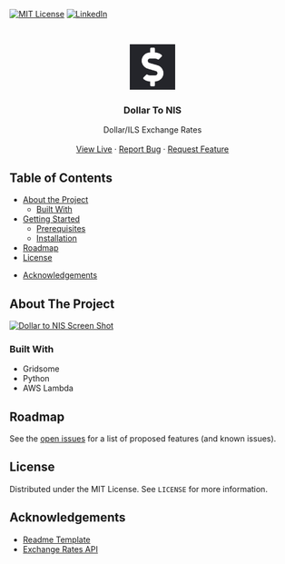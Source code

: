 [![MIT License][license-shield]][license-url]
[![LinkedIn][linkedin-shield]][linkedin-url]

<!-- PROJECT LOGO -->
<br />
<p align="center">
  <a href="https://github.com/dherskowitz/dollar-to-nis">
    <img src="src/favicon.png" alt="Logo" width="80" height="80">
  </a>

  <h3 align="center">Dollar To NIS</h3>

  <p align="center">
    Dollar/ILS Exchange Rates
    <br />
    <br />
    <a href="https://dollar-to-nis.vercel.app/">View Live</a>
    ·
    <a href="https://github.com/dherskowitz/dollar-to-nis/issues">Report Bug</a>
    ·
    <a href="https://github.com/dherskowitz/dollar-to-nis/issues">Request Feature</a>
  </p>
</p>



<!-- TABLE OF CONTENTS -->
## Table of Contents

* [About the Project](#about-the-project)
  * [Built With](#built-with)
* [Getting Started](#getting-started)
  * [Prerequisites](#prerequisites)
  * [Installation](#installation)
* [Roadmap](#roadmap)
* [License](#license)
<!-- * [Contact](#contact) -->
* [Acknowledgements](#acknowledgements)



<!-- ABOUT THE PROJECT -->
## About The Project

[![Dollar to NIS Screen Shot][product-screenshot]](https://dollar-to-nis.vercel.app/screenshot.png)


### Built With

* Gridsome
* Python
* AWS Lambda


<!-- ROADMAP -->
## Roadmap

See the [open issues](https://github.com/dherskowitz/dollar-to-nis/issues) for a list of proposed features (and known issues).


<!-- LICENSE -->
## License

Distributed under the MIT License. See `LICENSE` for more information.



<!-- CONTACT -->
<!-- ## Contact
Project Link: [https://github.com/dherskowitz/dollar-to-nis](https://github.com/dherskowitz/dollar-to-nis) -->



<!-- ACKNOWLEDGEMENTS -->
## Acknowledgements

* [Readme Template](https://github.com/othneildrew/Best-README-Template)
* [Exchange Rates API](https://exchangeratesapi.io/)





<!-- MARKDOWN LINKS & IMAGES -->
<!-- https://www.markdownguide.org/basic-syntax/#reference-style-links -->
[contributors-shield]: https://img.shields.io/github/contributors/othneildrew/Best-README-Template.svg?style=flat-square
[contributors-url]: https://github.com/othneildrew/Best-README-Template/graphs/contributors
[forks-shield]: https://img.shields.io/github/forks/othneildrew/Best-README-Template.svg?style=flat-square
[forks-url]: https://github.com/othneildrew/Best-README-Template/network/members
[stars-shield]: https://img.shields.io/github/stars/othneildrew/Best-README-Template.svg?style=flat-square
[stars-url]: https://github.com/othneildrew/Best-README-Template/stargazers
[issues-shield]: https://img.shields.io/github/issues/othneildrew/Best-README-Template.svg?style=flat-square
[issues-url]: https://github.com/othneildrew/Best-README-Template/issues
[license-shield]: https://img.shields.io/github/license/othneildrew/Best-README-Template.svg?style=flat-square
[license-url]: https://github.com/dherskowitz/dollar-to-nis/LICENSE.txt
[linkedin-shield]: https://img.shields.io/badge/-LinkedIn-black.svg?style=flat-square&logo=linkedin&colorB=555
[linkedin-url]: https://linkedin.com/in/othneildrew
[product-screenshot]: /screenshot.png
